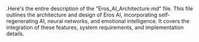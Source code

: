 .Here's the entire description of the "Eros_AI_Architecture.md" file. This file outlines the architecture and design of Eros AI, incorporating self-regenerating AI, neural networks, and emotional intelligence. It covers the integration of these features, system requirements, and implementation details.
